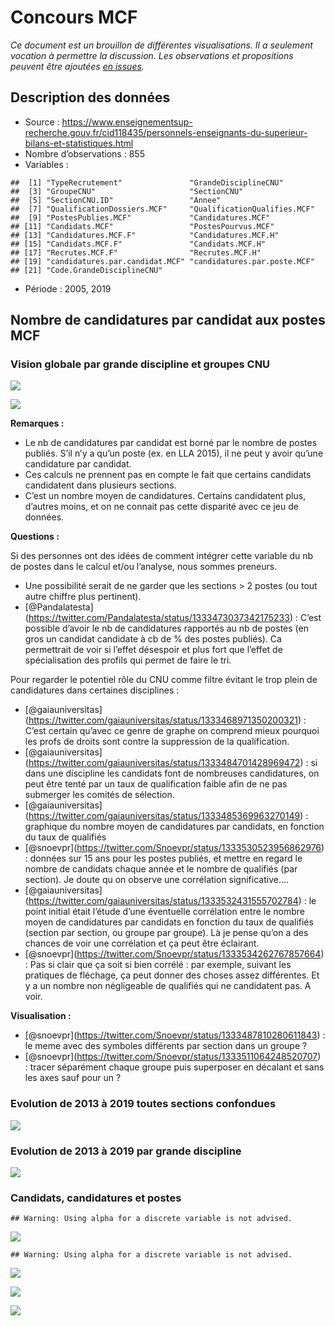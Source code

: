 Concours MCF
================

*Ce document est un brouillon de différentes visualisations. Il a
seulement vocation à permettre la discussion. Les observations et
propositions peuvent être ajoutées [en
issues](https://github.com/cpesr/RFC/issues).*

## Description des données

  - Source :
    <https://www.enseignementsup-recherche.gouv.fr/cid118435/personnels-enseignants-du-superieur-bilans-et-statistiques.html>
  - Nombre d’observations : 855
  - Variables :

<!-- end list -->

    ##  [1] "TypeRecrutement"               "GrandeDisciplineCNU"          
    ##  [3] "GroupeCNU"                     "SectionCNU"                   
    ##  [5] "SectionCNU.ID"                 "Annee"                        
    ##  [7] "QualificationDossiers.MCF"     "QualificationQualifies.MCF"   
    ##  [9] "PostesPublies.MCF"             "Candidatures.MCF"             
    ## [11] "Candidats.MCF"                 "PostesPourvus.MCF"            
    ## [13] "Candidatures.MCF.F"            "Candidatures.MCF.H"           
    ## [15] "Candidats.MCF.F"               "Candidats.MCF.H"              
    ## [17] "Recrutes.MCF.F"                "Recrutes.MCF.H"               
    ## [19] "candidatures.par.candidat.MCF" "candidatures.par.poste.MCF"   
    ## [21] "Code.GrandeDisciplineCNU"

  - Période : 2005, 2019

## Nombre de candidatures par candidat aux postes MCF

### Vision globale par grande discipline et groupes CNU

![](ConcoursMCF_files/figure-gfm/candidatures.par.candidat.MCF.1-1.png)<!-- -->

![](ConcoursMCF_files/figure-gfm/candidatures.par.candidat.MCF.2-1.png)<!-- -->

**Remarques :**

  - Le nb de candidatures par candidat est borné par le nombre de postes
    publiés. S’il n’y a qu’un poste (ex. en LLA 2015), il ne peut y
    avoir qu’une candidature par candidat.
  - Ces calculs ne prennent pas en compte le fait que certains candidats
    candidatent dans plusieurs sections.
  - C’est un nombre moyen de candidatures. Certains candidatent plus,
    d’autres moins, et on ne connait pas cette disparité avec ce jeu
    de données.

**Questions :**

Si des personnes ont des idées de comment intégrer cette variable du nb
de postes dans le calcul et/ou l’analyse, nous sommes preneurs.

  - Une possibilité serait de ne garder que les sections \> 2 postes (ou
    tout autre chiffre plus pertinent).
  - \[@Pandalatesta\](<https://twitter.com/Pandalatesta/status/1333473037342175233>)
    : C’est possible d’avoir le nb de candidatures rapportés au nb de
    postes (en gros un candidat candidate à cb de % des postes publiés).
    Ca permettrait de voir si l’effet désespoir et plus fort que l’effet
    de spécialisation des profils qui permet de faire le tri.

Pour regarder le potentiel rôle du CNU comme filtre évitant le trop
plein de candidatures dans certaines disciplines :

  - \[@gaiauniversitas\](<https://twitter.com/gaiauniversitas/status/1333468971350200321>)
    : C’est certain qu’avec ce genre de graphe on comprend mieux
    pourquoi les profs de droits sont contre la suppression de la
    qualification.
  - \[@gaiauniversitas\](<https://twitter.com/gaiauniversitas/status/1333484701428969472>)
    : si dans une discipline les candidats font de nombreuses
    candidatures, on peut être tenté par un taux de qualification faible
    afin de ne pas submerger les comités de sélection.
  - \[@gaiauniversitas\](<https://twitter.com/gaiauniversitas/status/1333485369963270149>)
    : graphique du nombre moyen de candidatures par candidats, en
    fonction du taux de qualifiés
  - \[@snoevpr\](<https://twitter.com/Snoevpr/status/1333530523956862976>)
    : données sur 15 ans pour les postes publiés, et mettre en regard le
    nombre de candidats chaque année et le nombre de qualifiés (par
    section). Je doute qu on observe une corrélation significative….
  - \[@gaiauniversitas\](<https://twitter.com/gaiauniversitas/status/1333532431555702784>)
    : le point initial était l’étude d’une éventuelle corrélation entre
    le nombre moyen de candidatures par candidats en fonction du taux de
    qualifiés (section par section, ou groupe par groupe). Là je pense
    qu’on a des chances de voir une corrélation et ça peut être
    éclairant.
  - \[@snoevpr\](<https://twitter.com/Snoevpr/status/1333534262767857664>)
    : Pas si clair que ça soit si bien corrélé : par exemple, suivant
    les pratiques de fléchage, ça peut donner des choses assez
    différentes. Et y a un nombre non négligeable de qualifiés qui ne
    candidatent pas. A voir.

**Visualisation :**

  - \[@snoevpr\](<https://twitter.com/Snoevpr/status/1333487810280611843>)
    : le meme avec des symboles différents par section dans un groupe ?
  - \[@snoevpr\](<https://twitter.com/Snoevpr/status/1333511064248520707>)
    : tracer séparément chaque groupe puis superposer en décalant et
    sans les axes sauf pour un ?

### Evolution de 2013 à 2019 toutes sections confondues

![](ConcoursMCF_files/figure-gfm/candidatures.par.candidat.MCF.3-1.png)<!-- -->

### Evolution de 2013 à 2019 par grande discipline

![](ConcoursMCF_files/figure-gfm/candidatures.par.candidat.MCF.4-1.png)<!-- -->

### Candidats, candidatures et postes

    ## Warning: Using alpha for a discrete variable is not advised.

![](ConcoursMCF_files/figure-gfm/candidats.candidatures.postes-1.png)<!-- -->

    ## Warning: Using alpha for a discrete variable is not advised.

![](ConcoursMCF_files/figure-gfm/candidats.candidatures.postes.DEG-1.png)<!-- -->

![](ConcoursMCF_files/figure-gfm/candidatures.par.poste-1.png)<!-- -->

![](ConcoursMCF_files/figure-gfm/candidatures.par.poste.2-1.png)<!-- -->
